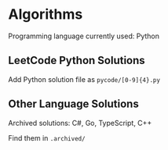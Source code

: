 # Algorithms
Programming language currently used: Python

## LeetCode Python Solutions
Add Python solution file as ```pycode/[0-9]{4}.py```

## Other Language Solutions

Archived solutions: C#, Go, TypeScript, C++

Find them in ```.archived/```

